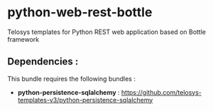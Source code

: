 # python-web-rest-bottle

Telosys templates for Python REST web application based on Bottle framework

## Dependencies : 

This bundle requires the following bundles :
- **python-persistence-sqlalchemy** : https://github.com/telosys-templates-v3/python-persistence-sqlalchemy
